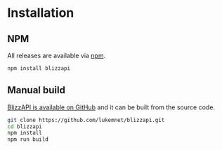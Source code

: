 # Installation

## NPM

All releases are available via [npm](https://npmjs.com/package/blizzapi).

``` bash
npm install blizzapi
```

## Manual build

[BlizzAPI is available on GitHub](https://github.com/lukemnet/blizzapi) and it can be built from the source code.

``` bash
git clone https://github.com/lukemnet/blizzapi.git
cd blizzapi
npm install
npm run build
```